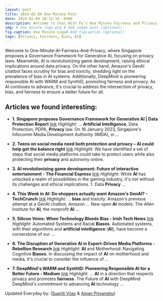 ```yaml
---
layout: post
title: 2024-02-04 One-Minute Post
date: 2024-02-04 20:32:19 -0500
description: Welcome to Chai With Py's One Minute Fairness and Privacy, which aims to provide you the current happenings in the world of Fairness, Privacy, and AI.
img: # one_minute_logo.png # Add image post (optional)
fig-caption: One Minute Logo# Add figcaption (optional)
tags: [Privacy, Fairness, Bias, AI]
---
```


Welcome to One-Minute-AI-Fairness-And-Privacy, where Singapore proposes a Governance Framework for Generative AI, focusing on privacy laws. Meanwhile, AI is revolutionizing game development, raising ethical implications around data privacy. On the other hand, Amazon's GenAI chatbot faces scrutiny for bias and toxicity, shedding light on the prevalence of bias in AI systems. Additionally, DeepMind is pioneering responsible AI with WARM and SynthID, promoting fairness and privacy. As AI continues to advance, it's crucial to address the intersection of privacy, bias, and fairness to ensure a better future for all.

## Articles we found interesting:

- **1. Singapore proposes Governance Framework for Generative <b>AI</b> | Data Protection Report** [link](https://www.dataprotectionreport.com/2024/02/singapore-proposes-governance-framework-for-generative-ai/)
_Highlight:_ ... <b>Artificial Intelligence</b>, Data Protection, PDPA, <b>Privacy</b> law. On 16 January 2023, Singapore&#39;s Infocomm Media Development Authority (IMDA), in&nbsp;...

- **2. Teens on social media need both protection and <b>privacy</b> – <b>AI</b> could help get the balance right** [link](https://newpittsburghcourier.com/2024/02/04/teens-on-social-media-need-both-protection-and-privacy-ai-could-help-get-the-balance-right/)
_Highlight:_ We have identified a set of steps that social media platforms could take to protect users while also protecting their <b>privacy</b> and autonomy online.

- **3. <b>AI</b> revolutionising game development: Future of interactive entertainment - The Financial Express** [link](https://www.financialexpress.com/business/digital-transformation-ai-revolutionising-game-development-future-of-interactive-entertainment-3383925/)
_Highlight:_ While <b>AI</b> has unlocked a realm of possibilities in the gaming industry, it&#39;s not without its challenges and ethical implications. 1. Data <b>Privacy</b>&nbsp;...

- **4. This Week in <b>AI</b>: Do shoppers actually want Amazon&#39;s GenAI? - TechCrunch** [link](https://techcrunch.com/2024/02/03/this-week-in-ai-do-shoppers-actually-want-amazons-genai/)
_Highlight:_ ... <b>bias</b> and toxicity. Amazon&#39;s previous attempt at a GenAI chatbot, Amazon ... New open <b>AI</b> models: The Allen Institute for <b>AI</b>, the nonprofit <b>AI</b>&nbsp;...

- **5. Silicon Veins: When Technology Bleeds <b>Bias</b> - Irish Tech News** [link](https://irishtechnews.ie/silicon-veins-when-technology-bleeds-bias/)
_Highlight:_ Automated Systems and Racial <b>Biases</b>. Automated systems, with their algorithms and <b>artificial intelligence</b> (<b>AI</b>), have become a cornerstone of our&nbsp;...

- **6. The Disruption of Generative <b>AI</b> in Expert-Driven Media Platforms - Rebellion Research** [link](https://www.rebellionresearch.com/the-disruption-of-generative-ai-in-expert-driven-media-platforms)
_Highlight:_ <b>AI</b> and Motherhood: Navigating Cognitive <b>Biases</b>. In discussing the impact of <b>AI</b> on motherhood and media, it&#39;s crucial to consider the influence of&nbsp;...

- **7. DeepMind&#39;s WARM and SynthID: Pioneering Responsible <b>AI</b> for a Better Future - Medium** [link](https://medium.com/%40tauqeertoni/deepminds-warm-and-synthid-pioneering-responsible-ai-for-a-better-future-9234439139ff)
_Highlight:_ ... <b>AI</b> in a direction that respects privacy and promotes <b>fairness</b>. The Future of <b>AI</b> with DeepMind DeepMind&#39;s commitment to advancing <b>AI</b> technology&nbsp;...


Updated Everyday by: (<a href="https://supritivijay.github.io/">Supriti Vijay</a> & <a href="https://amanpriyanshu.github.io/">Aman Priyanshu</a>)
